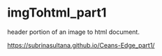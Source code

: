 # imgTohtml_part1
header portion of an image to html document.

https://subrinasultana.github.io/Ceans-Edge_part1/
